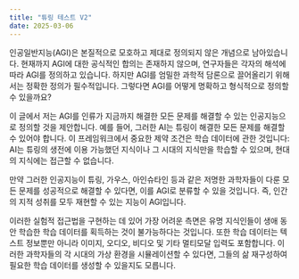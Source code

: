 ```yaml
---
title: "튜링 테스트 V2"
date: 2025-03-06
---
```


인공일반지능(AGI)은 본질적으로 모호하고 제대로 정의되지 않은 개념으로 남아있습니다. 현재까지 AGI에 대한 공식적인 합의는 존재하지 않으며, 연구자들은 각자의 해석에 따라 AGI를 정의하고 있습니다. 하지만 AGI를 엄밀한 과학적 담론으로 끌어올리기 위해서는 정확한 정의가 필수적입니다. 그렇다면 AGI를 어떻게 명확하고 형식적으로 정의할 수 있을까요?

이 글에서 저는 AGI를 인류가 지금까지 해결한 모든 문제를 해결할 수 있는 인공지능으로 정의할 것을 제안합니다. 예를 들어, 그러한 AI는 튜링이 해결한 모든 문제를 해결할 수 있어야 합니다. 이 프레임워크에서 중요한 제약 조건은 학습 데이터에 관한 것입니다: AI는 튜링의 생전에 이용 가능했던 지식이나 그 시대의 지식만을 학습할 수 있으며, 현대의 지식에는 접근할 수 없습니다.

만약 그러한 인공지능이 튜링, 가우스, 아인슈타인 등과 같은 저명한 과학자들이 다룬 모든 문제를 성공적으로 해결할 수 있다면, 이를 AGI로 분류할 수 있을 것입니다. 즉, 인간의 지적 성취를 모두 재현할 수 있는 지능이 AGI입니다.

이러한 실험적 접근법을 구현하는 데 있어 가장 어려운 측면은 유명 지식인들이 생애 동안 학습한 학습 데이터를 획득하는 것이 불가능하다는 것입니다. 또한 학습 데이터는 텍스트 정보뿐만 아니라 이미지, 오디오, 비디오 및 기타 멀티모달 입력도 포함합니다. 이러한 과학자들의 각 시대의 가상 환경을 시뮬레이션할 수 있다면, 그들의 삶 재구성하여 필요한 학습 데이터를 생성할 수 있을지도 모릅니다. 
